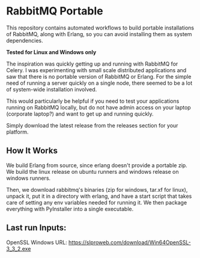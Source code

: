# RabbitMQ Portable

This repository contains automated workflows to build portable installations of RabbitMQ, along with Erlang, so you can avoid installing them as system dependencies. 

**Tested for Linux and Windows only**

The inspiration was quickly getting up and running with RabbitMQ for Celery. I was experimenting with small scale distributed applications and saw that there is no portable version of RabbitMQ or Erlang. For the simple need of running a server quickly on a single node, there seemed to be a lot of system-wide installation involved. 

This would particularly be helpful if you need to test your applications running on RabbitMQ locally, but do not have admin access on your laptop (corporate laptop?) and want to get up and running quickly.

Simply download the latest release from the releases section for your platform.

## How It Works

We build Erlang from source, since erlang doesn't provide a portable zip. We build the linux release on ubuntu runners and windows release on windows runners.

Then, we download rabbitmq's binaries (zip for windows, tar.xf for linux), unpack it, put it in a directory with erlang, and have a start script that takes care of setting any env variables needed for running it. We then package everything with PyInstaller into a single executable.

## Last run Inputs:
OpenSSL Windows URL: https://slproweb.com/download/Win64OpenSSL-3_3_2.exe
